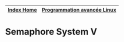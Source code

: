 [Index Home](/) | [Programmation avancée Linux](..)
--------------- | -------------------------------

# Semaphore System V